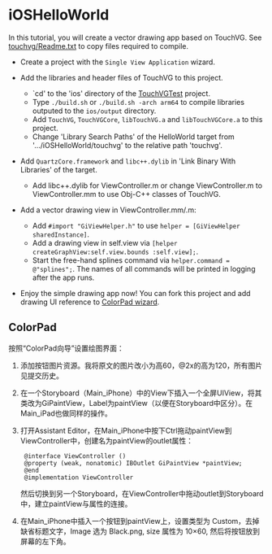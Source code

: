 # iOSHelloWorld

In this tutorial, you will create a vector drawing app based on TouchVG. See [touchvg/Readme.txt](touchvg/Readme.txt) to copy files required to compile.

- Create a project with the `Single View Application` wizard.

- Add the libraries and header files of TouchVG to this project.

   - `cd' to the 'ios' directory of the [TouchVGTest](https://github.com/touchvg/TouchVGTest) project.
   - Type `./build.sh` or `./build.sh -arch arm64` to compile libraries outputed to the `ios/output` directory.
   - Add `TouchVG`, `TouchVGCore`, `libTouchVG.a` and `libTouchVGCore.a` to this project.
   - Change 'Library Search Paths' of the HelloWorld target from '.../iOSHelloWorld/touchvg' to the relative path 'touchvg'.

- Add `QuartzCore.framework` and `libc++.dylib` in 'Link Binary With Libraries' of the target.

   - Add libc++.dylib for ViewController.m or change ViewController.m to ViewController.mm to use Obj-C++ classes of TouchVG.

- Add a vector drawing view in ViewController.mm/.m:

   - Add `#import "GiViewHelper.h"` to use `helper = [GiViewHelper sharedInstance]`.
   - Add a drawing view in self.view via `[helper createGraphView:self.view.bounds :self.view];`.
   - Start the free-hand splines command via `helper.command = @"splines";`. The names of all commands will be printed in logging after the app runs.

- Enjoy the simple drawing app now! You can fork this project and add drawing UI  reference to [ColorPad wizard](http://www.raywenderlich.com/18840/how-to-make-a-simple-drawing-app-with-uikit).

## ColorPad

按照“ColorPad向导”设置绘图界面：

1. 添加按钮图片资源。我将原文的图片改小为高60，@2x的高为120，所有图片见提交历史。

2. 在一个Storyboard（Main_iPhone）中的View下插入一个全屏UIView，将其类改为GiPaintView，Label为paintView（以便在Storyboard中区分）。在Main_iPad也做同样的操作。

3. 打开Assistant Editor，在Main_iPhone中按下Ctrl拖动paintView到ViewController中，创建名为paintView的outlet属性：  

		@interface ViewController ()
		@property (weak, nonatomic) IBOutlet GiPaintView *paintView;
		@end
		@implementation ViewController

   然后切换到另一个Storyboard，在ViewController中拖动outlet到Storyboard中，建立paintView与属性的连接。

4. 在Main_iPhone中插入一个按钮到paintView上，设置类型为 Custom，去掉缺省标题文字，Image 选为 Black.png, size 属性为 10×60, 然后将按钮放到屏幕的左下角。